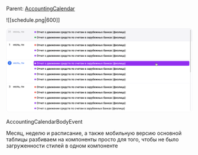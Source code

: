 Parent: [AccountingCalendar](../AccountingCalendar.md)

![[schedule.png|600]]

<img src="../../assets/schedule.png" width="600">

AccountingCalendarBodyEvent

Месяц, неделю и расписание, a также мобильную версию основной таблицы разбиваем на компоненты просто для того, чтобы не было загруженности стилей в одном компоненте